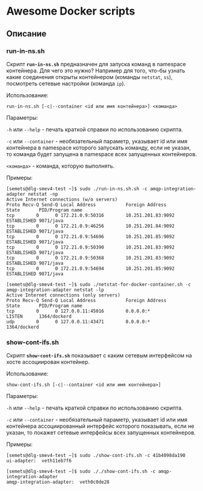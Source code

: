 # Awesome Docker scripts

## Описание
### run-in-ns.sh
Скрипт **`run-in-ns.sh`** предназначен для запуска команд в namespace контейнера. Для чего это нужно? Например для того, что-бы узнать какие соединения открыты контейнером (команды `netstat`, `ss`), посмотреть сетевые настройки (команда `ip`). 

Использование:

```
run-in-ns.sh [-c|--container <id или имя контейнера>] <команда>
```

Параметры:

`-h` или `--help` - печать краткой справки по использованию скрипта.

`-c` или `--container` - необязательный параметр, указывает id или имя контейнера в namespace которого запускать команду, если не указан, то команда будет запущена в namespace всех запущенных контейнеров.

`<команда>` - команда, которую выполнять.

Примеры:
```
[semets@dlg-smev4-test ~]$ sudo ./run-in-ns.sh.sh -c amqp-integration-adapter netstat -np
Active Internet connections (w/o servers)
Proto Recv-Q Send-Q Local Address           Foreign Address         State       PID/Program name    
tcp        0      0 172.21.0.9:50316        10.251.201.83:9092      ESTABLISHED 9071/java           
tcp        0      0 172.21.0.9:46256        10.251.201.84:9092      ESTABLISHED 9071/java           
tcp        0      0 172.21.0.9:54696        10.251.201.85:9092      ESTABLISHED 9071/java           
tcp        0      0 172.21.0.9:50390        10.251.201.83:9092      ESTABLISHED 9071/java           
tcp        0      0 172.21.0.9:50368        10.251.201.83:9092      ESTABLISHED 9071/java           
tcp        0      0 172.21.0.9:54694        10.251.201.85:9092      ESTABLISHED 9071/java           
```
```
[semets@dlg-smev4-test ~]$ sudo ./netstat-for-docker-container.sh -c amqp-integration-adapter netstat -lp
Active Internet connections (only servers)
Proto Recv-Q Send-Q Local Address           Foreign Address         State       PID/Program name    
tcp        0      0 127.0.0.11:45016        0.0.0.0:*               LISTEN      1364/dockerd        
udp        0      0 127.0.0.11:43471        0.0.0.0:*                           1364/dockerd        
```
### show-cont-ifs.sh
Скрипт **`show-cont-ifs.sh`** показывает с каким сетевым интерфейсом на хосте ассоциирован контейнер.

Использование:

```
show-cont-ifs.sh [-c|--container <id или имя контейнера>]

```

Параметры:

`-h` или `--help` - печать краткой справки по использованию скрипта.

`-c` или `--container` - необязательный параметр, указывает id или имя контейнера ассоциированный интерфейс которого показывать, если не указан, то покажет сетевые интерфейсы всех запущенных контейнеров.

Примеры:

```
[semets@dlg-smev4-test ~]$ sudo ./show-cont-ifs.sh -c 41b4098da190
ui-adapter:  veth11eb7f6
```
```
[semets@dlg-smev4-test ~]$ sudo ././show-cont-ifs.sh -c amqp-integration-adapter
amqp-integration-adapter:  veth0c0de28
```